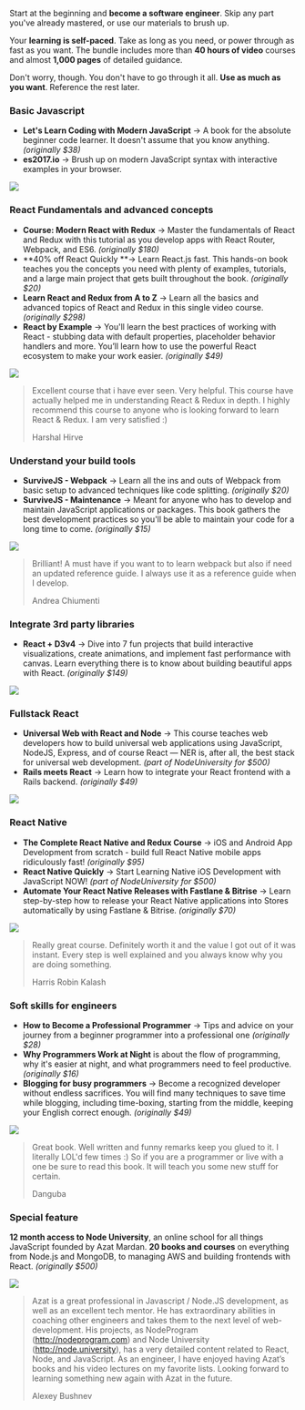 Start at the beginning and **become a software engineer**. Skip any part you've already mastered, or use our materials to brush up.

Your **learning is self-paced**. Take as long as you need, or power through as fast as you want. The bundle includes more than **40 hours of video** courses and almost **1,000 pages** of detailed guidance.

Don't worry, though. You don't have to go through it all. **Use as much as you want**. Reference the rest later.

### Basic Javascript

- **Let's Learn Coding with Modern JavaScript** → A book for the absolute beginner code learner. It doesn't assume that you know anything. *(originally $38)*
- **es2017.io** → Brush up on modern JavaScript syntax with interactive examples in your browser.

![](basicjavascript.gif)

### React Fundamentals and advanced concepts
- **Course: Modern React with Redux** → Master the fundamentals of React and Redux with this tutorial as you develop apps with React Router, Webpack, and ES6. *(originally $180)*
- **40% off React Quickly **→ Learn React.js fast. This hands-on book teaches you the concepts you need with plenty of examples, tutorials, and a large main project that gets built throughout the book. *(originally $20)*
- **Learn React and Redux from A to Z** → Learn all the basics and advanced topics of React and Redux in this single video course. *(originally $298)*
- **React by Example** → You'll learn the best practices of working with React - stubbing data with default properties, placeholder behavior handlers and more. You’ll learn how to use the powerful React ecosystem to make your work easier. *(originally $49)*

![](reactfundamentals.gif)

> Excellent course that i have ever seen. Very helpful.
> This course have actually helped me in understanding React & Redux in depth. I highly recommend this course to anyone who is looking forward to learn React & Redux.
> I am very satisfied :)
>
> Harshal Hirve

### Understand your build tools
- **SurviveJS - Webpack** → Learn all the ins and outs of Webpack from basic setup to advanced techniques like code splitting. *(originally $20)*
- **SurviveJS - Maintenance** → Meant for anyone who has to develop and maintain JavaScript applications or packages. This book gathers the best development practices so you'll be able to maintain your code for a long time to come. *(originally $15)*

![](buildtools.gif)

> Brilliant! A must have if you want to to learn webpack but also if need an updated reference guide. I always use it as a reference guide when I develop.
> 
> Andrea Chiumenti

### Integrate 3rd party libraries
- **React + D3v4** → Dive into 7 fun projects that build interactive visualizations, create animations, and implement fast performance with canvas. Learn everything there is to know about building beautiful apps with React. *(originally $149)*

![](3rdparty.gif)

### Fullstack React
- **Universal Web with React and Node** → This course teaches web developers how to build universal web applications using JavaScript, NodeJS, Express, and of course React — NER is, after all, the best stack for universal web development. *(part of NodeUniversity for $500)*
- **Rails meets React** → Learn how to integrate your React frontend with a Rails backend. *(originally $49)*

![](fullstack.gif)

### React Native
- **The Complete React Native and Redux Course** → iOS and Android App Development from scratch - build full React Native mobile apps ridiculously fast! *(originally $95)*
- **React Native Quickly** → Start Learning Native iOS Development with JavaScript NOW! *(part of NodeUniversity for $500)*
- **Automate Your React Native Releases with Fastlane & Bitrise** → Learn step-by-step how to release your React Native applications into Stores automatically by using Fastlane & Bitrise. *(originally $70)*

![](reactnative.gif)

> Really great course. Definitely worth it and the value I got out of it was instant. Every step is well explained and you always know why you are doing something.
> 
> Harris Robin Kalash

### Soft skills for engineers
- **How to Become a Professional Programmer** → Tips and advice on your journey from a beginner programmer into a professional one *(originally $28)*
- **Why Programmers Work at Night** is about the flow of programming, why it's easier at night, and what programmers need to feel productive. *(originally $16)*
- **Blogging for busy programmers** → Become a recognized developer without endless sacrifices. You will find many techniques to save time while blogging, including time-boxing, starting from the middle, keeping your English correct enough. *(originally $49)*

![](softskills.gif)

> Great book. Well written and funny remarks keep you glued to it. I literally LOL'd few times :) So if you are a programmer or live with a one be sure to read this book. It will teach you some new stuff for certain.
>
> Danguba

### Special feature

**12 month access to Node University**, an online school for all things JavaScript founded by Azat Mardan. **20 books and courses** on everything from Node.js and MongoDB, to managing AWS and building frontends with React. *(originally $500)*

![](nodeuniversity.png)

> Azat is a great professional in Javascript / Node.JS development, as well as an excellent tech mentor. 
> He has extraordinary abilities in coaching other engineers and takes them to the next level of web-development. His projects, as NodeProgram (http://nodeprogram.com) and Node University (http://node.university), has a very detailed content related to React, Node, and JavaScript. As an engineer, I have enjoyed having Azat’s books and his video lectures on my favorite lists. Looking forward to learning something new again with Azat in the future.
>
> Alexey Bushnev